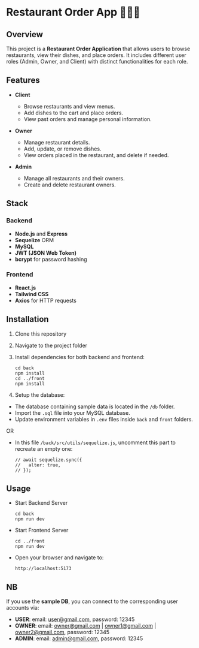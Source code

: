 # Restaurant Order App 🍕🥗🥡

## Overview
This project is a **Restaurant Order Application** that allows users to browse restaurants, view their dishes, and place orders. It includes different user roles (Admin, Owner, and Client) with distinct functionalities for each role.

## Features
- **Client**
  - Browse restaurants and view menus.
  - Add dishes to the cart and place orders.
  - View past orders and manage personal information.

- **Owner**
  - Manage restaurant details.
  - Add, update, or remove dishes.
  - View orders placed in the restaurant, and delete if needed.

- **Admin**
  - Manage all restaurants and their owners.
  - Create and delete restaurant owners.

## Stack

### Backend
- **Node.js** and **Express**
- **Sequelize** ORM
- **MySQL**
- **JWT (JSON Web Token)**
- **bcrypt** for password hashing

### Frontend
- **React.js**
- **Tailwind CSS**
- **Axios** for HTTP requests

## Installation

1. Clone this repository

2. Navigate to the project folder

3. Install dependencies for both backend and frontend:
    ```
    cd back
    npm install
    cd ../front
    npm install
    ```
4. Setup the database:
- The database containing sample data is located in the `/db` folder.
- Import the `.sql` file into your MySQL database.
- Update environment variables in `.env` files inside `back` and `front` folders.

OR

- In this file `/back/src/utils/sequelize.js`, uncomment this part to recreate an empty one:

    ```
    // await sequelize.sync({
    //   alter: true,
    // });
    ```

## Usage

- Start Backend Server
    ```
    cd back
    npm run dev
    ```
- Start Frontend Server
    ```
    cd ../front
    npm run dev
    ```
- Open your browser and navigate to:
    ```
    http://localhost:5173
    ```

## NB
If you use the **sample DB**, you can connect to the corresponding user accounts via:
- **USER**: email: user@gmail.com, password: 12345
- **OWNER**: email: owner@gmail.com | owner1@gmail.com | owner2@gmail.com, password: 12345
- **ADMIN**: email: admin@gmail.com, password: 12345

